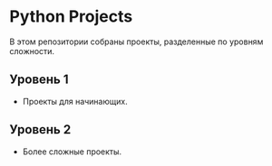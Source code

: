    # Python Projects

   В этом репозитории собраны проекты, разделенные по уровням сложности.

   ## Уровень 1
   - Проекты для начинающих.

   ## Уровень 2
   - Более сложные проекты.

